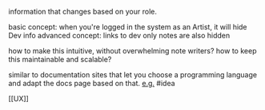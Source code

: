 information that changes based on your role.

basic concept:
	when you're logged in the system as an Artist, it will hide Dev info
advanced concept:
	links to dev only notes are also hidden

how to make this intuitive, without overwhelming note writers?
how to keep this maintainable and scalable?

similar to documentation sites that let you choose a programming language and adapt the docs page based on that. [e.g.](https://docs.temporal.io/application-development?lang=python)
#idea

[[UX]]